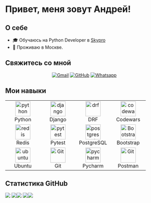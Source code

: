 # Привет, меня зовут Андрей!

## О себе

- 🎓 Обучаюсь на Python Developer в [Skypro](https://sky.pro/courses/programming/python-web-course)
- 🏡 Проживаю в Москве.

## Свяжитесь со мной

<p align="center">
	<a href="mailto:faceofdeviler@gmail.com"><img img src="https://img.shields.io/badge/gmail-%23EA4335.svg?style=plastic&logo=gmail&logoColor=white" alt="Gmail"/></a>
	<a href="https://github.com/AndreyAgeew"><img src="https://img.shields.io/badge/github-%23181717.svg?style=plastic&logo=github&logoColor=white" alt="GitHub"/></a>
	<a href="https://wa.me/79099213823"><img src="https://img.shields.io/badge/whatsapp-%2325D366.svg?style=plastic&logo=whatsapp&logoColor=white" alt="Whatsapp"/></a>
</p>

## Мои навыки
<table align="center">
  <tr>
      <td align="center" width="96">
      <a href="#python">
        <img src="https://upload.wikimedia.org/wikipedia/commons/c/c3/Python-logo-notext.svg" width="48" height="48" alt="python" />
      </a>
      <br>Python
    </td>
    <td align="center" width="96">
      <a href="#django">
        <img src="https://cdn.coursehunter.net/categories/80x80/django.webp" width="48" height="48" alt="django" />
      </a>
      <br>Django
    </td>
     <td align="center" width="96">
      <a href="#drf">
        <img src="https://storage.caktusgroup.com/media/blog-images/drf-logo2.png" width="48" height="48" alt="drf" />
      </a>
      <br>DRF
    </td>
     <td align="center" width="96">
        <a href="https://www.codewars.com/users/RedAction">
            <img src="https://www.codewars.com/packs/assets/logo.f607a0fb.svg" width="48" height="48"
                alt="codewars" />
        </a>
        <br>Codewars
    </td>
  </tr>

  <tr>
      <td align="center" width="96">
      <a href="#redis">
        <img src="https://is3-ssl.mzstatic.com/image/thumb/Purple124/v4/17/cd/a2/17cda2a0-b641-c3d0-3d22-141704a40eef/Icon.png/1200x630bb.png" width="48" height="48" alt="redis" />
      </a>
      <br>Redis
    </td>
     <td align="center" width="96">
      <a href="#pytest" >
        <img src="https://upload.wikimedia.org/wikipedia/commons/b/ba/Pytest_logo.svg" width="48" height="48" alt="pytest" />
      </a>
      <br>Pytest
      <td align="center" width="96">
      <a href="#postgresql">
        <img src="https://upload.wikimedia.org/wikipedia/commons/2/29/Postgresql_elephant.svg" width="48" height="48" alt="postgresql" />
      </a>
      <br>PostgreSQL
    </td>
     <td align="center" width="96">
      <a href="#bootstrap">
        <img src="https://cdn.worldvectorlogo.com/logos/bootstrap-4.svg" width="48" height="48" alt="Bootstrap" />
      </a>
      <br>Bootstrap
    </td>
  </tr>
   <tr>
      <td align="center" width="96">
      <a href="#ubuntu" >
        <img src="https://seeklogo.com/images/U/ubuntu-logo-8FDEC6A07B-seeklogo.com.png" width="48" height="48" alt="ubuntu" />
      </a>
      <br>Ubuntu
    </td>
      <td align="center" width="96">
      <a href="#git" >
        <img src="https://upload.wikimedia.org/wikipedia/commons/thumb/3/3f/Git_icon.svg/1200px-Git_icon.svg.png" width="48" height="48" alt="Git" />
      </a>
      <br>Git
    </td>
      <td align="center"  width="96">
      <a href="#pycharm">
        <img src="https://upload.wikimedia.org/wikipedia/commons/1/1d/PyCharm_Icon.svg" width="48" height="48" alt="pycharm" />
      </a>
      <br>Pycharm
    </td>
      <td align="center" width="96">
      <a href="#postman" >
        <img src="https://www.vectorlogo.zone/logos/getpostman/getpostman-icon.svg" width="48" height="48" alt="Git" />
      </a>
      <br>Postman
    </td>
  </tr>
</table>

## Статистика GitHub

![](https://github-profile-summary-cards.vercel.app/api/cards/profile-details?username=AndreyAgeew&theme=slateorange)
![](https://github-profile-summary-cards.vercel.app/api/cards/repos-per-language?username=AndreyAgeew&theme=slateorange)![](https://github-profile-summary-cards.vercel.app/api/cards/most-commit-language?username=AndreyAgeew&theme=slateorange)
![](https://github-profile-summary-cards.vercel.app/api/cards/stats?username=AndreyAgeew&theme=slateorange)![](https://github-profile-summary-cards.vercel.app/api/cards/productive-time?username=AndreyAgeew&theme=slateorange)
